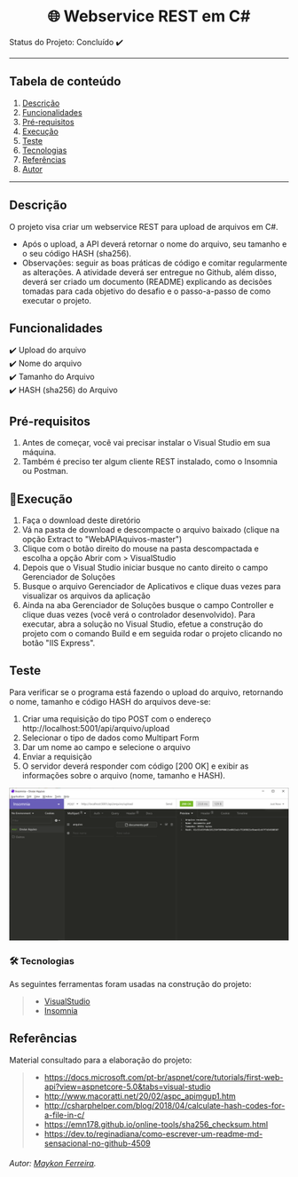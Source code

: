 <h1 align="center">🌐 Webservice REST em C#</h1> 


Status do Projeto: Concluído :heavy_check_mark:


*******
## Tabela de conteúdo 
 1. [Descrição](#descricao)
 2. [Funcionalidades](#funcional)
 3. [Pré-requisitos](#prereq)
 4. [Execução](#execucao)
 5. [Teste](#test)
 6. [Tecnologias](#tec)
 7. [Referências](#ref)
 8. [Autor](#autor)

*******

<div id='descricao'/>  

## Descrição

O projeto visa criar um webservice REST para upload de arquivos em C#.
- Após o upload, a API deverá retornar o nome do arquivo, seu tamanho e o
seu código HASH (sha256).
- Observações: seguir as boas práticas de código e comitar regularmente as
alterações. A atividade deverá ser entregue no Github, além disso, deverá ser criado um documento (README)
explicando as decisões tomadas para cada objetivo do desafio e o passo-a-passo de como executar o projeto.

<div id='funcional'/>  

## Funcionalidades

  :heavy_check_mark: Upload do arquivo <br>
  :heavy_check_mark: Nome do arquivo <br>
  :heavy_check_mark: Tamanho do Arquivo <br>
  :heavy_check_mark: HASH (sha256) do Arquivo <br>

<div id='prereq'/>

## Pré-requisitos
1. Antes de começar, você vai precisar instalar o Visual Studio em sua máquina.
2. Também é preciso ter algum cliente REST instalado, como o Insomnia ou Postman.


<div id='execucao'/>  

## 🤖Execução
1. Faça o download deste diretório
2. Vá na pasta de download e descompacte o arquivo baixado (clique na opção Extract to "WebAPIAquivos-master")
3. Clique com o botão direito do mouse na pasta descompactada e escolha a opção Abrir com > VisualStudio
4. Depois que o Visual Studio iniciar busque no canto direito o campo Gerenciador de Soluções
5. Busque o arquivo Gerenciador de Aplicativos e clique duas vezes para visualizar os arquivos da aplicação
6. Ainda na aba Gerenciador de Soluções busque o campo Controller e clique duas vezes (você verá o controlador desenvolvido). Para executar, abra a solução no Visual Studio, efetue a construção do projeto com o comando Build e em seguida rodar o projeto clicando no botão "IIS Express".


<div id='test'/>  

## Teste 
Para verificar se o programa está fazendo o upload do arquivo, retornando o nome, tamanho e código HASH do arquivos deve-se:
1. Criar uma requisição do tipo POST com o endereço http://localhost:5001/api/arquivo/upload
2. Selecionar o tipo de dados como Multipart Form
3. Dar um nome ao campo e selecione o arquivo
4. Enviar a requisição
5. O servidor deverá responder com código [200 OK] e exibir as informações sobre o arquivo (nome, tamanho e HASH).

![imagem exemplo](docs/utilizacao.png)



<div id='tec'/>  

### 🛠 Tecnologias

As seguintes ferramentas foram usadas na construção do projeto:

>- [VisualStudio](https://visualstudio.microsoft.com)
>- [Insomnia](https://insomnia.rest)

<div id='ref'/> 

## Referências
Material consultado para a elaboração do projeto:
>- https://docs.microsoft.com/pt-br/aspnet/core/tutorials/first-web-api?view=aspnetcore-5.0&tabs=visual-studio
>- http://www.macoratti.net/20/02/aspc_apimgup1.htm
>- http://csharphelper.com/blog/2018/04/calculate-hash-codes-for-a-file-in-c/
>- https://emn178.github.io/online-tools/sha256_checksum.html
>- https://dev.to/reginadiana/como-escrever-um-readme-md-sensacional-no-github-4509

<div id='autor'/> 

###### Autor: [*Maykon Ferreira*](https://www.linkedin.com/in/maykon-ferreira/).
